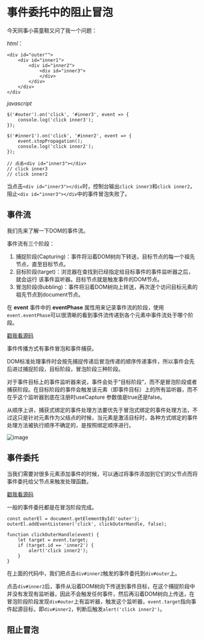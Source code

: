 # 事件委托中的阻止冒泡

今天同事小英童鞋又问了我一个问题：

*html*：
```
<div id="outer"">
    <div id="inner1">
        <div id="inner2">
            <div id="inner3">
            </div>
        </div>
    </div>
</div
```

*javascript*
```
$('#outer').on('click', '#inner3', event => {
    console.log('click inner3');
});

$('#inner1').on('click', '#inner2', event => {
    event.stopPropagation();            
    console.log('click inner2');
});

// 点击<div id="inner3"></div>
// click inner3
// click inner2
```

当点击`<div id="inner3"></div`时，控制台输出`click inner3`和`click inner2`，阻止`<div id="inner3"></div`中的事件冒泡失败了。

## 事件流
我们先来了解一下DOM的事件流。

事件流有三个阶段：
1. 捕捉阶段(Capturing)：事件将沿着DOM树向下转送，目标节点的每一个祖先节点，直至目标节点。
2. 目标阶段(target)：浏览器在查找到已经指定给目标事件的事件监听器之后，就会运行 该事件监听器。目标节点就是触发事件的DOM节点。
3. 冒泡阶段(Bubbling)：事件将沿着DOM树向上转送，再次逐个访问目标元素的祖先节点到document节点。

在 **event** 事件中的 **eventPhase** 属性用来记录事件流的阶段，使用`event.eventPhase`可以很清晰的看到事件流传递到各个元素中事件流处于哪个阶段。

[戳我看源码](https://codepen.io/leechikit/pen/mqbGbd)

事件传播方式有事件冒泡和事件捕获。

DOM标准处理事件时会按先捕捉传递后冒泡传递的顺序传递事件，所以事件会先后进过捕捉阶段，目标阶段，冒泡阶段三种阶段。

对于事件目标上的事件监听器来说，事件会处于“目标阶段”，而不是冒泡阶段或者捕获阶段。在目标阶段的事件会触发该元素（即事件目标）上的所有监听器，而不在乎这个监听器到底在注册时useCapture 参数值是true还是false。

从顺序上讲，捕获式绑定的事件处理方法要优先于冒泡式绑定的事件处理方法，不过这只是针对元素作为父结点的时候，当元素是激活目标时，各种方式绑定的事件处理方法被执行顺序不确定的，是按照绑定顺序进行。

![image](/https://user-images.githubusercontent.com/9698086/32093167-fca43796-bb2d-11e7-8b7b-a7dd28bcb385.png)

## 事件委托

当我们需要对很多元素添加事件的时候，可以通过将事件添加到它们的父节点而将事件委托给父节点来触发处理函数。

[戳我看源码](https://codepen.io/leechikit/pen/YEKONP)

一般的事件委托都是在冒泡阶段完成。

```
const outerEl = document.getElementById('outer');
outerEl.addEventListener('click', clickOuterHandle, false);

function clickOuterHandle(event) {
    let target = event.target;
    if (target.id == 'inner2') {
        alert('click inner2');
    }
}
```

在上面的代码中，我们把点击`div#inner2`触发的事件委托到`div#outer`上。

点击`div#inner2`后，事件从沿着DOM树向下传送到事件目标，在这个捕捉阶段中并没有发现有监听器，因此不会触发任何事件，然后再沿着DOM树向上传送，在冒泡阶段阶段发现`div#outer`上有监听器，触发这个监听器，`event.target`指向事件起源目标，即`div#inner2`，判断后触发`alert('click inner2')`。

## 阻止冒泡